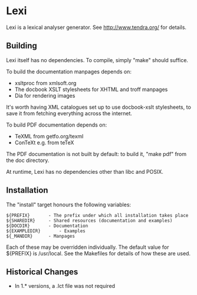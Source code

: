 # Lexi

Lexi is a lexical analyser generator.
See <http://www.tendra.org/> for details.


## Building

Lexi itself has no dependencies. To compile, simply "make" should suffice.

To build the documentation manpages depends on:

 * xsltproc from xmlsoft.org
 * The docbook XSLT stylesheets for XHTML and troff manpages
 * Dia for rendering images

It's worth having XML catalogues set up to use docbook-xslt stylesheets,
to save it from fetching everything across the internet.

To build PDF documentation depends on:

 * TeXML from getfo.org/texml
 * ConTeXt e.g. from teTeX

The PDF documentation is not built by default: to build it, "make pdf" from
the doc directory.


At runtime, Lexi has no dependencies other than libc and POSIX.


## Installation

The "install" target honours the following variables:

	${PREFIX}		- The prefix under which all installation takes place
	${SHAREDIR}		- Shared resources (documentation and examples)
	${DOCDIR}		- Documentation
	${EXAMPLEDIR}		- Examples
	${_MANDIR}		- Manpages

Each of these may be overridden individually. The default value for ${PREFIX}
is /usr/local. See the Makefiles for details of how these are used.


## Historical Changes

 - In 1.* versions, a .lct file was not required

